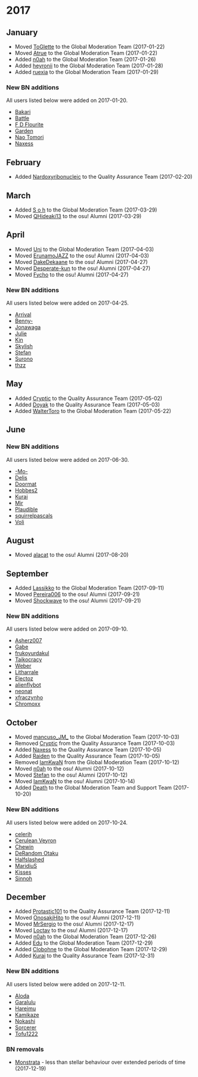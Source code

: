 # 2017

## January

- Moved [ToGlette](/users/1076236) to the Global Moderation Team (2017-01-22)
- Moved [Atrue](/users/1758523) to the Global Moderation Team (2017-01-22)
- Added [n0ah](/users/3086393) to the Global Moderation Team (2017-01-26)
- Added [heyronii](/users/5642779) to the Global Moderation Team (2017-01-28)
- Added [ruexia](/users/385069) to the Global Moderation Team (2017-01-29)

### New BN additions

All users listed below were added on 2017-01-20.

- [Bakari](/users/597957)
- [Battle](/users/4037545)
- [F D Flourite](/users/2459589)
- [Garden](/users/2849992)
- [Nao Tomori](/users/5364763)
- [Naxess](/users/8129817)

## February

- Added [Nardoxyribonucleic](/users/876419) to the Quality Assurance Team (2017-02-20)

## March

- Added [S o h](/users/2234772) to the Global Moderation Team (2017-03-29)
- Moved [QHideaki13](/users/733998) to the osu! Alumni (2017-03-29)

## April

- Moved [Uni](/users/617106) to the Global Moderation Team (2017-04-03)
- Moved [ErunamoJAZZ](/users/1869764) to the osu! Alumni (2017-04-03)
- Moved [DakeDekaane](/users/1425253) to the osu! Alumni (2017-04-27)
- Moved [Desperate-kun](/users/2202645) to the osu! Alumni (2017-04-27)
- Moved [Fycho](/users/1876867) to the osu! Alumni (2017-04-27)

### New BN additions

All users listed below were added on 2017-04-25.

- [Arrival](/users/1694000)
- [Benny-](/users/4023183)
- [Jonawaga](/users/3653035)
- [Julie](/users/2420987)
- [Kin](/users/480689)
- [Skylish](/users/2845958)
- [Stefan](/users/626907)
- [Surono](/users/3611370)
- [thzz](/users/1614839)

## May

- Added [Cryptic](/users/3728904) to the Quality Assurance Team (2017-05-02)
- Added [Doyak](/users/2046893) to the Quality Assurance Team (2017-05-03)
- Added [WalterToro](/users/5281416) to the Global Moderation Team (2017-05-22)

## June

### New BN additions

All users listed below were added on 2017-06-30.

- [-Mo-](/users/2202163)
- [Delis](/users/1603923)
- [Doormat](/users/3230571)
- [Hobbes2](/users/8157492)
- [Kurai](/users/77089)
- [Mir](/users/8688812)
- [Plaudible](/users/7149815)
- [squirrelpascals](/users/6151332)
- [Voli](/users/2522275)

## August

- Moved [alacat](/users/869782) to the osu! Alumni (2017-08-20)

## September

- Added [Lassikko](/users/7253731) to the Global Moderation Team (2017-09-11)
- Moved [Pereira006](/users/537344) to the osu! Alumni (2017-09-21)
- Moved [Shockwave](/users/251631) to the osu! Alumni (2017-09-21)

### New BN additions

All users listed below were added on 2017-09-10.

- [Asherz007](/users/9014047)
- [Gabe](/users/654108)
- [frukoyurdakul](/users/7612550)
- [Taikocracy](/users/6256027)
- [Weber](/users/6410432)
- [Litharrale](/users/3189995)
- [Electoz](/users/6485263)
- [alienflybot](/users/636114)
- [neonat](/users/1561995)
- [xfraczynho](/users/2192669)
- [Chromoxx](/users/1881639)

## October

- Moved [mancuso\_JM\_](/users/521568) to the Global Moderation Team (2017-10-03)
- Removed [Cryptic](/users/3728904) from the Quality Assurance Team (2017-10-03)
- Added [Naxess](/users/8129817) to the Quality Assurance Team (2017-10-05)
- Added [Raiden](/users/2239480) to the Quality Assurance Team (2017-10-05)
- Removed [IamKwaN](/users/1856463) from the Global Moderation Team (2017-10-12)
- Moved [n0ah](/users/3086393) to the osu! Alumni (2017-10-12)
- Moved [Stefan](/users/626907) to the osu! Alumni (2017-10-12)
- Moved [IamKwaN](/users/1856463) to the osu! Alumni (2017-10-14)
- Added [Death](/users/3242450) to the Global Moderation Team and Support Team (2017-10-20)

### New BN additions

All users listed below were added on 2017-10-24.

- [celerih](/users/4696296)
- [Cerulean Veyron](/users/1886524)
- [Chewin](/users/617323)
- [DeRandom Otaku](/users/5156153)
- [Halfslashed](/users/4598899)
- [MaridiuS](/users/4496961)
- [Kisses](/users/4276114)
- [Sinnoh](/users/4236057)

## December

- Added [Protastic101](/users/6712747) to the Quality Assurance Team (2017-12-11)
- Moved [OnosakiHito](/users/290128) to the osu! Alumni (2017-12-11)
- Moved [MrSergio](/users/2581696) to the osu! Alumni (2017-12-17)
- Moved [Loctav](/users/71366) to the osu! Alumni (2017-12-17)
- Moved [n0ah](/users/3086393) to the Global Moderation Team (2017-12-26)
- Added [Edu](/users/5618109) to the Global Moderation Team (2017-12-29)
- Added [Clobohne](/users/499343) to the Global Moderation Team (2017-12-29)
- Added [Kurai](/users/77089) to the Quality Assurance Team (2017-12-31)

### New BN additions

All users listed below were added on 2017-12-11.

- [Aloda](/users/1190127)
- [Garalulu](/users/757783)
- [Hareimu](/users/4138746)
- [Kamikaze](/users/2124783)
- [Nokashi](/users/5431196)
- [Sorcerer](/users/1913190)
- [Tofu1222](/users/6089608)

### BN removals

- [Monstrata](/users/2706438) - less than stellar behaviour over extended periods of time (2017-12-19)
